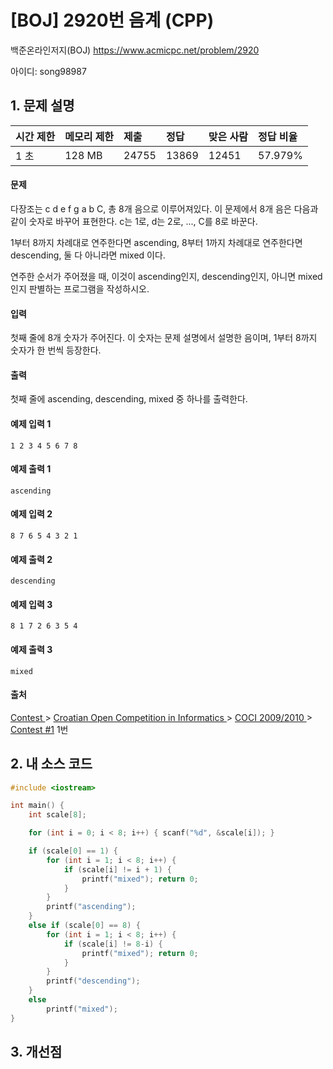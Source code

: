 # [BOJ] 2920번 음계 (CPP)

백준온라인저지(BOJ) https://www.acmicpc.net/problem/2920

아이디: song98987



## 1. 문제 설명

| 시간 제한 | 메모리 제한 | 제출  | 정답  | 맞은 사람 | 정답 비율 |
| :-------- | :---------- | :---- | :---- | :-------- | :-------- |
| 1 초      | 128 MB      | 24755 | 13869 | 12451     | 57.979%   |

#### 문제

다장조는 c d e f g a b C, 총 8개 음으로 이루어져있다. 이 문제에서 8개 음은 다음과 같이 숫자로 바꾸어 표현한다. c는 1로, d는 2로, ..., C를 8로 바꾼다.

1부터 8까지 차례대로 연주한다면 ascending, 8부터 1까지 차례대로 연주한다면 descending, 둘 다 아니라면 mixed 이다.

연주한 순서가 주어졌을 때, 이것이 ascending인지, descending인지, 아니면 mixed인지 판별하는 프로그램을 작성하시오.

#### 입력

첫째 줄에 8개 숫자가 주어진다. 이 숫자는 문제 설명에서 설명한 음이며, 1부터 8까지 숫자가 한 번씩 등장한다.

#### 출력

첫째 줄에 ascending, descending, mixed 중 하나를 출력한다.



#### 예제 입력 1

```
1 2 3 4 5 6 7 8
```

#### 예제 출력 1

```
ascending
```

#### 예제 입력 2

```
8 7 6 5 4 3 2 1
```

#### 예제 출력 2

```
descending
```

#### 예제 입력 3

```
8 1 7 2 6 3 5 4
```

#### 예제 출력 3

```
mixed
```



#### 출처

[Contest ](https://www.acmicpc.net/category/45)> [Croatian Open Competition in Informatics ](https://www.acmicpc.net/category/17)> [COCI 2009/2010 ](https://www.acmicpc.net/category/21)> [Contest #1](https://www.acmicpc.net/category/detail/83) 1번



## 2. 내 소스 코드

```C++
#include <iostream>

int main() {
	int scale[8];

	for (int i = 0; i < 8; i++) { scanf("%d", &scale[i]); }

	if (scale[0] == 1) {
		for (int i = 1; i < 8; i++) {
			if (scale[i] != i + 1) {
				printf("mixed"); return 0;
			}
		}
		printf("ascending");
	}
	else if (scale[0] == 8) {
		for (int i = 1; i < 8; i++) {
			if (scale[i] != 8-i) {
				printf("mixed"); return 0;
			}
		}
		printf("descending");
	}
	else
		printf("mixed");
}
```



## 3. 개선점

